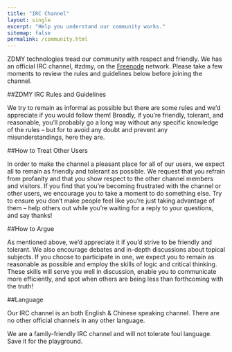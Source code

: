 ```yaml
---
title: "IRC Channel"
layout: single
excerpt: "Help you understand our community works."
sitemap: false
permalink: /community.html
---
```


ZDMY technologies tread our community with respect and friendly. 
We has an official IRC channel, #zdmy, on the [Freenode](http://freenode.net/) network. Please take a few moments to review the rules and guidelines below before joining the channel.


##ZDMY IRC Rules and Guidelines

We try to remain as informal as possible but there are some rules and we’d appreciate if you would follow them! Broadly, if you’re friendly, tolerant, and reasonable, you’ll probably go a long way without any specific knowledge of the rules – but for to avoid any doubt and prevent any misunderstandings, here they are.


##How to Treat Other Users

In order to make the channel a pleasant place for all of our users, we expect all to remain as friendly and tolerant as possible. We request that you refrain from profanity and that you show respect to the other channel members and visitors. If you find that you’re becoming frustrated with the channel or other users, we encourage you to take a moment to do something else. Try to ensure you don’t make people feel like you’re just taking advantage of them – help others out while you’re waiting for a reply to your questions, and say thanks!


##How to Argue

As mentioned above, we’d appreciate it if you’d strive to be friendly and tolerant. We also encourage debates and in-depth discussions about topical subjects. If you choose to participate in one, we expect you to remain as reasonable as possible and employ the skills of logic and critical thinking. These skills will serve you well in discussion, enable you to communicate more efficiently, and spot when others are being less than forthcoming with the truth!

##Language

Our IRC channel is an both English & Chinese speaking channel. There are no other official channels in any other language.

We are a family-friendly IRC channel and will not tolerate foul language. Save it for the playground.
